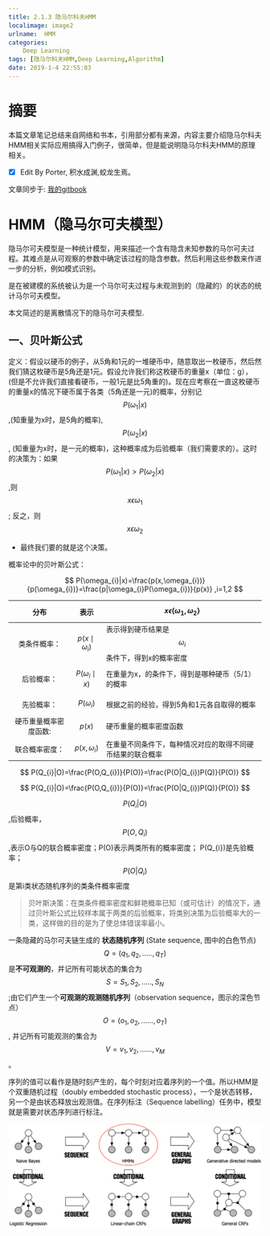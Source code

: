 ```yaml
---
title: 2.1.3 隐马尔科夫HMM
localimage: image2
urlname:  HMM
categories:      
    Deep Learning     
tags: [隐马尔科夫HMM,Deep Learning,Algorithm]
date: 2019-1-4 22:55:03
---
```


# 摘要

本篇文章笔记总结来自网络和书本，引用部分都有来源，内容主要介绍隐马尔科夫HMM相关实际应用搞得入门例子，很简单，但是能说明隐马尔科夫HMM的原理相关。

- [x] Edit By Porter, 积水成渊,蛟龙生焉。

<!-- more -->

文章同步于: [我的gitbook](https://porter.gitbook.io/)

# HMM（隐马尔可夫模型）

隐马尔可夫模型是一种统计模型，用来描述一个含有隐含未知参数的马尔可夫过程。其难点是从可观察的参数中确定该过程的隐含参数。然后利用这些参数来作进一步的分析，例如模式识别。

是在被建模的系统被认为是一个马尔可夫过程与未观测到的（隐藏的）的状态的统计马尔可夫模型。

本文简述的是离散情况下的隐马尔可夫模型.



## 一、贝叶斯公式

定义：假设以硬币的例子，从5角和1元的一堆硬币中，随意取出一枚硬币，然后然我们猜这枚硬币是5角还是1元。假设允许我们称这枚硬币的重量x（单位：g），(但是不允许我们直接看硬币，一般1元是比5角重的)。现在应考察在一直这枚硬币的重量x的情况下硬币属于各类（5角还是一元)的概率，分别记$$P(\omega_{1}|x)$$,(知重量为x时，是5角的概率),$$P(\omega_{2}|x)$$, (知重量为x时，是一元的概率)，这种概率成为后验概率（我们需要求的）。这时的决策为：如果$$P(\omega_{1}|x)>P(\omega_{2}|x)$$,则$$x \epsilon \omega_{1} $$; 反之，则$$x \epsilon \omega_{2} $$

* 最终我们要的就是这个决策。

概率论中的贝叶斯公式：

$$
P(\omega_{i}|x)=\frac{p(x,\omega_{i})}{p(\omega_{i})}=\frac{p|\omega_{i}P(\omega_{i})}{p(x)} ,i=1,2
$$

|分布|表示|$$x \epsilon \left \{ \omega_{1},\omega_{2} \right \}$$|
|:---:|:---:|:---|
|类条件概率：|$$p(x\mid \omega_{i})$$|表示得到硬币结果是$$\omega_{i}$$条件下，得到x的概率密度|
|后验概率：|$$P(\omega_{i}\mid x)$$ |在重量为x，的条件下，得到是哪种硬币（5/1）的概率 |
|先验概率：|$$P(\omega_{i})$$ |根据之前的经验，得到5角和1元各自取得的概率|
|硬币重量概率密度函数:|$$p(x)$$|硬币重量的概率密度函数|
|联合概率密度：|$$p(x,\omega_{i})$$|在重量不同条件下，每种情况对应的取得不同硬币结果的联合概率|




$$
P(Q_{i}|O)=\frac{P(O,Q_{i})}{P(O)}=\frac{P(O|Q_{i})P(Q)}{P(O)}
$$



$$
P(Q_{i}|O)=\frac{P(O,Q_{i})}{P(O)}=\frac{P(O|Q_{i})P(Q)}{P(O)}
$$

$$P(Q_{i}|O)$$ ,后验概率，$$P(O,Q_{i})$$ ,表示O与Q的联合概率密度；P(O)表示两类所有的概率密度； P(Q_{i})是先验概率；$$P(O|Q_{i})$$是第i类状态随机序列的类条件概率密度

> 贝叶斯决策：在类条件概率密度和鲜艳概率已知（或可估计）的情况下，通过贝叶斯公式比较样本属于两类的后验概率，将类别决策为后验概率大的一类，这样做的目的是为了使总体错误率最小。



一条隐藏的马尔可夫链生成的 **状态随机序列** (State sequence, 图中的白色节点) $$Q=(q_{1},q_{2},.....,q_{T})$$是**不可观测的**，并记所有可能状态的集合为$$S={S_{1},S_{2},.....,S_{N}}$$;由它们产生一个**可观测的观测随机序列**（observation sequence，图示的深色节点）$$O=(o_{1},o_{2},......,o_{T})$$, 并记所有可能观测的集合为$$V={v_{1},v_{2},......,v_{M}}$$。

序列的值可以看作是随时刻产生的，每个时刻对应着序列的一个值。所以HMM是个双重随机过程（doubly embedded stochastic process），一个是状态转移，另一个是由状态释放出观测值。在序列标注（Sequence labelling）任务中，模型就是需要对状态序列进行标注。

![HHM 示意图](./image2/HHMarkov_3.1.png)

